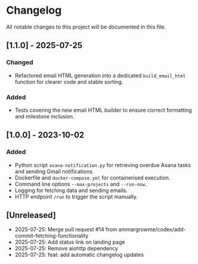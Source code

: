 # Changelog

All notable changes to this project will be documented in this file.

## [1.1.0] - 2025-07-25
### Changed
- Refactored email HTML generation into a dedicated `build_email_html`
  function for clearer code and stable sorting.
### Added
- Tests covering the new email HTML builder to ensure correct formatting
  and milestone inclusion.

## [1.0.0] - 2023-10-02
### Added
- Python script `asana-notification.py` for retrieving overdue Asana tasks and sending Gmail notifications.
- Dockerfile and `docker-compose.yml` for containerised execution.
- Command line options `--max-projects` and `--run-now`.
- Logging for fetching data and sending emails.
- HTTP endpoint `/run` to trigger the script manually.

## [Unreleased]
- 2025-07-25: Merge pull request #14 from ammargrowme/codex/add-commit-fetching-functionality
- 2025-07-25: Add status link on landing page
- 2025-07-25: Remove aiohttp dependency
- 2025-07-25: feat: add automatic changelog updates
